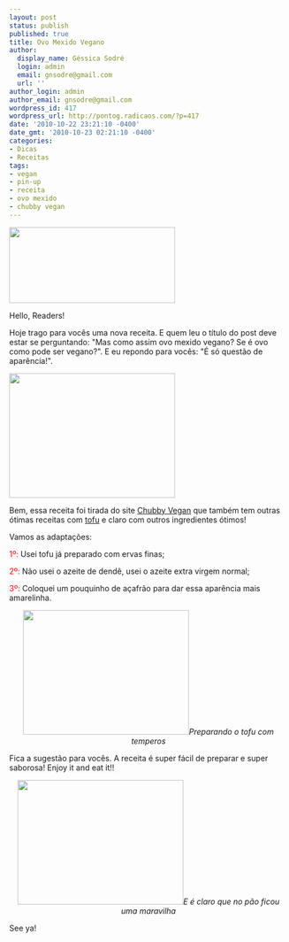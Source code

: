 ```yaml
---
layout: post
status: publish
published: true
title: Ovo Mexido Vegano
author:
  display_name: Géssica Sodré
  login: admin
  email: gnsodre@gmail.com
  url: ''
author_login: admin
author_email: gnsodre@gmail.com
wordpress_id: 417
wordpress_url: http://pontog.radicaos.com/?p=417
date: '2010-10-22 23:21:10 -0400'
date_gmt: '2010-10-23 02:21:10 -0400'
categories:
- Dicas
- Receitas
tags:
- vegan
- pin-up
- receita
- ovo mexido
- chubby vegan
---
```

<p><a href="http://pontog.radicaos.com/wp-content/uploads/2010/10/Pin-Up_91.png"><img class="aligncenter size-medium wp-image-421" title="Pin-Up_9" src="http://pontog.radicaos.com/wp-content/uploads/2010/10/Pin-Up_91-300x137.png" alt="" width="300" height="137" /></a></p>
<p>Hello, Readers!</p>
<p>Hoje trago para vocês uma nova receita. E quem leu o título do post deve estar se perguntando: "Mas como assim ovo mexido vegano? Se é ovo como pode ser vegano?". E eu repondo para vocês: "É só questão de aparência!".</p>
<p><a href="http://pontog.radicaos.com/wp-content/uploads/2010/10/DSC05301.jpg"><img class="aligncenter size-medium wp-image-422" title="Ovo Mexido" src="http://pontog.radicaos.com/wp-content/uploads/2010/10/DSC05301-300x225.jpg" alt="" width="300" height="225" /></a></p>
<p>Bem, essa receita foi tirada do site <a title="Chubby Vegan" href="http://chubbyvegan.net/receitas/ovo-mexido/" target="_blank">Chubby Vegan</a> que também tem outras ótimas receitas com <a title="tofu" href="http://pt.wikipedia.org/wiki/Tofu" target="_blank">tofu</a> e claro com outros ingredientes ótimos!</p>
<p>Vamos as adaptações:</p>
<p><span style="color: #ff0000;">1º:</span> Usei tofu já preparado com ervas finas;</p>
<p><span style="color: #ff0000;">2º:</span> Não usei o azeite de dendê, usei o azeite extra virgem normal;</p>
<p><span style="color: #ff0000;">3º:</span> Coloquei um pouquinho de açafrão para dar essa aparência mais amarelinha.</p>
<p style="text-align: center;"><a href="http://pontog.radicaos.com/wp-content/uploads/2010/10/DSC05293.jpg"><img class="aligncenter size-medium wp-image-423" title="Preparo" src="http://pontog.radicaos.com/wp-content/uploads/2010/10/DSC05293-300x225.jpg" alt="" width="300" height="225" /></a><em>Preparando o tofu com temperos</em></p>
<p style="text-align: left;">Fica a sugestão para vocês. A receita é super fácil de preparar e super saborosa! Enjoy it and eat it!!</p>
<p style="text-align: center;"><a href="http://pontog.radicaos.com/wp-content/uploads/2010/10/DSC05306.jpg"><img class="aligncenter size-medium wp-image-424" title="Ovo Mexido no Pão" src="http://pontog.radicaos.com/wp-content/uploads/2010/10/DSC05306-300x225.jpg" alt="" width="300" height="225" /></a><em>E é claro que no pão ficou uma maravilha</em></p>
<p style="text-align: left;">See ya!</p>

